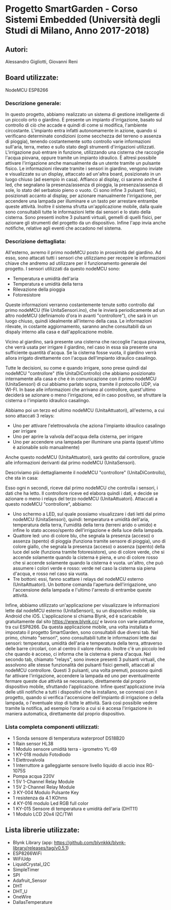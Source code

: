 # Progetto SmartGarden - Corso Sistemi Embedded (Università degli Studi di Milano, Anno 2017-2018)

## Autori:
Alessandro Gigliotti, Giovanni Reni 
## Board utilizzate:
NodeMCU ESP8266


### Descrizione generale:
In questo progetto, abbiamo realizzato un sistema di gestione intelligente di un piccolo orto o giardino. È presente un impianto d'irrigazione, basato sul controllo di ciò che accade e quindi di come si modifica, l'ambiente circostante. L'impianto entra infatti autonomamente in azione, quando si verificano determinate condizioni (come secchezza del terreno o assenza di pioggia), tenendo costantemente sotto controllo varie informazioni sull'aria, terra, meteo e sullo stato degli strumenti d'irrigazioni utilizzati. L'irrigazione può entrare in funzione, utilizzando una cisterna che raccoglie l'acqua piovana, oppure tramite un impianto idraulico. È altresì possibile attivare l'irrigazione anche manualmente da un utente tramite un pulsante fisico.
Le informazioni rilevate tramite i sensori in giardino, vengono inviate e visualizzate su un display, attaccato ad un'altra board, posizionato in un luogo chiuso (ad esempio in casa). Affianco al display, ci saranno anche 4 led, che segnalano la presenza/assenza di pioggia, la presenza/assenza di sole, lo stato del serbatoio pieno o vuoto. Ci sono infine 3 pulsanti fisici, posizionati accanto al display, per azionare manualmente l'irrigazione, per accendere una lampada per illuminare e un tasto per arrestare entrambe queste attività.
Inoltre il sistema sfrutta un'applicazione mobile, dalla quale sono consultabili tutte le informazioni lette dai sensori e lo stato della cisterna. Sono presenti inoltre 3 pulsanti virtuali, gemelli di quelli fisici, per azionare gli strumenti del progetto da un dispositivo. Infine l'app invia anche notifiche, relative agli eventi che accadono nel sistema.


### Descrizione dettagliata:
All'esterno, avremo il primo nodeMCU posto in prossimità del giardino. Ad esso, sono attacati tutti i sensori che utilizziamo per recepire le informazioni chiave che andremo ad utilizzare per il funzionamento generale del progetto.
I sensori utilizzati da questo nodeMCU sono:
- Temperatura e umidità dell'aria
- Temperatura e umidità della terra
- Rilevazione della pioggia
- Fotoresistore

Queste informazioni verranno costantemente tenute sotto controllo dal primo nodeMCU (file UnitaSensori.ino), che le invierà periodicamente ad un altro nodeMCU (definiamolo d'ora in avanti "controllore"), che sarà in un luogo chiuso, quindi idealmente all'interno della casa.
Le informazioni rilevate, in costante aggiornamento, saranno anche consultabili da un dispaly interno alla casa e dall'applicazione mobile.

Vicino al giardino, sarà presente una cisterna che raccoglie l'acqua piovana, che verrà usata per irrigare il giardino, nel caso in essa sia presente una sufficiente quantità d'acqua. Se la cisterna fosse vuota, il giardino verrà allora irrigato direttamente con l'acqua dell'impianto idraulico casalingo.

Tutte le decisioni, su come e quando irrigare, sono prese quindi dal nodeMCU "controllore" (file UnitaDiControllo) che abbiamo posizionato internamente alla casa e che è in comunicazione con il primo nodeMCU (UnitaSensori) di cui abbiamo parlato sopra, tramite il protocollo UDP, via WI-FI. In base alle informazioni che arrivano al controllore, quest'ultimo deciderà se azionare o meno l'irrigazione, ed in caso positivo, se sfruttare la cisterna o l'impianto idraulico casalingo. 

Abbiamo poi un terzo ed ultimo nodeMCU (UnitaAttuatori), all'esterno, a cui sono attaccati 3 relays:
- Uno per attivare l'elettrovalvola che aziona l'impianto idraulico casalingo per irrigare
- Uno per aprire la valvola dell'acqua della cisterna, per irrigare
- Uno per accendere una lampada per illuminare una pianta (quest'ultimo è azionabile solo manualmente)

Anche questo nodeMCU (UnitaAttuatori), sarà gestito dal controllore, grazie alle informazioni derivanti dal primo nodeMCU (UnitaSensori).

Descriviamo più dettagliamente il nodeMCU "controllore" (UnitaDiControllo), che sta in casa:

Esso ogni n secondi, riceve dal primo nodeMCU che controlla i sensori, i dati che ha letto.
Il controllore riceve ed elabora quindi i dati, e decide se azionare o meno i relays del terzo nodeMCU (UnitaAttuatori).
Attaccati a questo nodeMCU "controllore", abbiamo:
- Uno schermo a LED, sul quale possiamo visualizzare i dati letti dal primo nodeMCU (UnitaSensori), quindi: temperatura e umidità dell'aria, temperatura della terra, l'umidità della terra (terreni arido o umido) e infine lo stato acceso/spento dell'irrigazione e della luce della lampada.
- Quattore led: uno di colore blu, che segnala la presenza (acceso) o assenza (spento) di pioggia (funziona tramite sensore di pioggia), uno di colore giallo, che segnala la presenza (acceso) o assenza (spento) della luce del sole (funziona tramite fotoresistore), uno di colore verde, che si accende solamente quando la cisterna è piena, e uno di colore rosso che si accende solamente quando la cisterna è vuota.
un'altro, che può assumere i colori verde e rosso: verde nel caso la cisterna sia piena d'acqua, e rosso nel caso sia vuota.
- Tre bottoni: essi, fanno scattare i relays del nodeMCU esterno (UnitaAttuatori). Un bottone comanda l'apertura dell'irrigazione, uno l'accensione della lampada e l'ultimo l'arresto di entrambe queste attività.

Infine, abbiamo utilizzato un'applicazione per visualizzare le informazioni lette dal nodeMCU esterno (UnitaSensori), su un dispositivo mobile, sia Android che iOS. L'applicazione si chiama Blynk, ed è scaricabile gratuitamente dal sito https://www.blynk.cc/ e lavora con varie piattaforme, tra cui ESP8266.
Da questa applicazione mobile, una volta installata e impostato il progetto SmartGarden, sono consultabili due diversi tab.
Nel primo, chimato "sensori", sono consultabili tutte le informazioni lette dai sensori: temperatura, umidità dell'aria e temperatura della terra, attraverso delle barre circolari, con al centro il valore rilevato. Inoltre c'è un piccolo led che quando è acceso, ci informa che la cisterna è piena d'acqua.
Nel secondo tab, chiamato "relays", sono invece presenti 3 pulsanti virtuali, che assolvono alle stesse funzionalità dei pulsanti fisici gemelli, attaccati al nodeMCU controllore. Questi 3 pulsanti, una volta premuti, possono quindi far attivare l'irrigazione, accendere la lampada ed uno per eventualmente fermare queste due attività se necessario, direttamente dal proprio dispositivo mobile, sfruttando l'applicazione.
Infine quest'applicazione invia delle utili notifiche a tutti i dispositivi che la installano, se connessi con il progetto, quando si verifica l'accensione dell'impianto di irrigazione o della lampada, o l'eventuale stop di tutte le attività. Sarà così possibile vedere tramite la notifica, ad esempio l'orario a cui si è accesa l'irrigazione in maniera automatica, direttamente dal proprio dispositivo. 

### Lista completa componenti utilizzati:
- 1 Sonda sensore di temperatura waterproof DS18B20
- 1 Rain sensor HL38
- 1 Modulo sensore umidità terra - igrometro YL-69
- 1 KY-018 modulo Fotodiodo
- 1 Elettrovalvola
- 1 Interruttore a galleggiante sensore livello liquido di accio inox RG-1075S
- Pompa acqua 220V
- 1 5V 1-Channel Relay Module
- 1 5V 2-Channel Relay Module
- 3 KY-004 Modulo Pulsante Key
- 1 resistenza da 4.1 KOhms
- 4 KY-016 modulo Led RGB full color
- 1 KY-015 Sensore di temperatura e umidità dell'aria (DHT11)
- 1 Modulo LCD 20x4 I2C/TWI


## Lista librerie utilizzate:
- Blynk Library (app: https://github.com/blynkkk/blynk-library/releases/tag/v0.5.1)
- ESP8266WiFi
- WiFiUdp
- LiquidCrystal_I2C
- SimpleTimer
- SPI
- Adafruit_Sensor
- DHT
- DHT_U
- OneWire
- DallasTemperature
